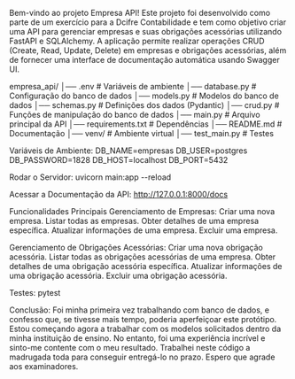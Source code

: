 Bem-vindo ao projeto Empresa API! Este projeto foi desenvolvido como parte de um exercício para a Dcifre Contabilidade e tem como objetivo criar uma API para gerenciar empresas e suas obrigações acessórias utilizando FastAPI e SQLAlchemy. A aplicação permite realizar operações CRUD (Create, Read, Update, Delete) em empresas e obrigações acessórias, além de fornecer uma interface de documentação automática usando Swagger UI.

empresa_api/
│── .env  # Variáveis de ambiente
│── database.py  # Configuração do banco de dados
│── models.py  # Modelos do banco de dados
│── schemas.py  # Definições dos dados (Pydantic)
│── crud.py  # Funções de manipulação do banco de dados
│── main.py  # Arquivo principal da API
│── requirements.txt  # Dependências
│── README.md  # Documentação
│── venv/  # Ambiente virtual
│── test_main.py  # Testes

Variáveis de Ambiente:
DB_NAME=empresas
DB_USER=postgres
DB_PASSWORD=1828
DB_HOST=localhost
DB_PORT=5432

Rodar o Servidor:
uvicorn main:app --reload

Acessar a Documentação da API:
http://127.0.0.1:8000/docs


Funcionalidades Principais
Gerenciamento de Empresas:
Criar uma nova empresa.
Listar todas as empresas.
Obter detalhes de uma empresa específica.
Atualizar informações de uma empresa.
Excluir uma empresa.

Gerenciamento de Obrigações Acessórias:
Criar uma nova obrigação acessória.
Listar todas as obrigações acessórias de uma empresa.
Obter detalhes de uma obrigação acessória específica.
Atualizar informações de uma obrigação acessória.
Excluir uma obrigação acessória.

Testes:
pytest

Conclusão:
Foi minha primeira vez trabalhando com banco de dados, e confesso que, se tivesse mais tempo, poderia aperfeiçoar este protótipo. Estou começando agora a trabalhar com os modelos solicitados dentro da minha instituição de ensino. No entanto, foi uma experiência incrível e sinto-me contente com o meu resultado. Trabalhei neste código a madrugada toda para conseguir entregá-lo no prazo. Espero que agrade aos examinadores.
